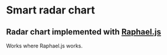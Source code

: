 
# Smart radar chart

## Radar chart implemented with [Raphael.js][raphael]

Works where Raphael.js works.





[raphael]: http://raphaeljs.com/
